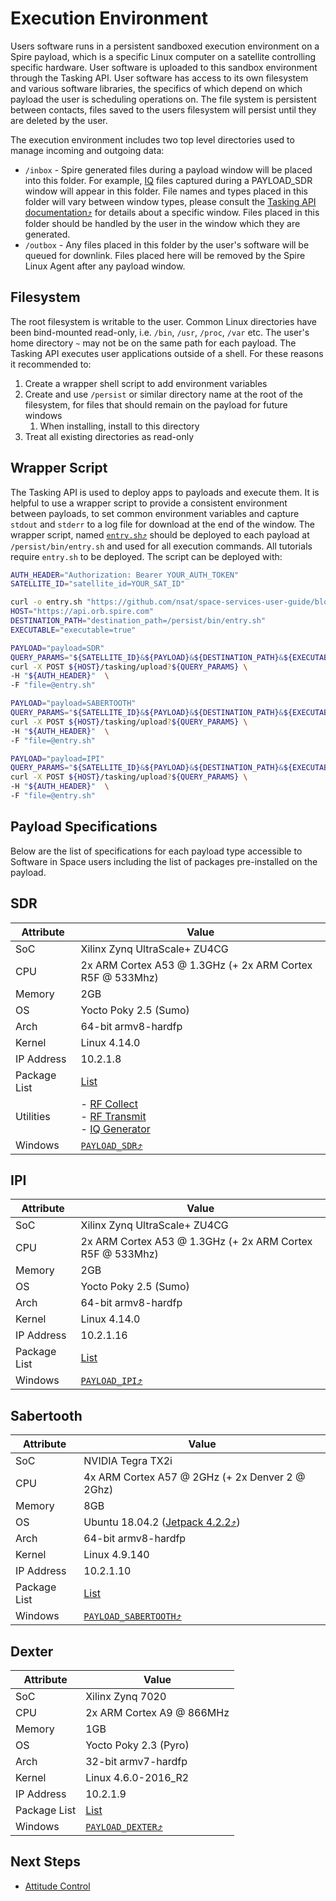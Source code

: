 # Execution Environment

Users software runs in a persistent sandboxed execution environment on a Spire payload, which is a specific Linux computer on a satellite controlling specific hardware.  User software is uploaded to this sandbox environment through the Tasking API.  User software has access to its own filesystem and various software libraries, the specifics of which depend on which payload the user is scheduling operations on.  The file system is persistent between contacts, files saved to the users filesystem will persist until they are deleted by the user.

The execution environment includes two top level directories used to manage incoming and outgoing data:

* `/inbox` - Spire generated files during a payload window will be placed into this folder. 
For example, [IQ](#iq-generator) files captured during a PAYLOAD_SDR window will appear in this folder.  File names and types placed in this folder
will vary between window types, please consult the [Tasking API documentation⤴](https://developers.spire.com/tasking-api-docs/) 
for details about a specific window.  Files placed in this folder should be handled by the user in the window which they are generated.
* `/outbox` - Any files placed in this folder by the user's software will be queued for downlink.  Files placed here will be removed by the Spire Linux Agent after 
any payload window.

## Filesystem

The root filesystem is writable to the user. Common Linux directories have been bind-mounted read-only, i.e. `/bin`, `/usr`, `/proc`, `/var` etc. The user's home directory `~` may not be on the same path for each payload. The Tasking API executes user applications outside of a shell. For these reasons it recommended to:

1. Create a wrapper shell script to add environment variables
1. Create and use `/persist` or similar directory name at the root of the filesystem, for files that should remain on the payload for future windows
   1. When installing, install to this directory
1. Treat all existing directories as read-only


## Wrapper Script

The Tasking API is used to deploy apps to payloads and execute them. It is helpful to use a wrapper script to provide a consistent environment between payloads, to set common environment variables and capture `stdout` and `stderr` to a log file for download at the end of the window. The wrapper script, named [`entry.sh`⤴](https://github.com/nsat/space-services-user-guide/blob/main/dev-env/entry.sh) should be deployed to each payload at `/persist/bin/entry.sh` and used for all execution commands. All tutorials require `entry.sh` to be deployed. The script can be deployed with:


```bash
AUTH_HEADER="Authorization: Bearer YOUR_AUTH_TOKEN"
SATELLITE_ID="satellite_id=YOUR_SAT_ID"

curl -o entry.sh "https://github.com/nsat/space-services-user-guide/blob/main/dev-env/entry.sh"
HOST="https://api.orb.spire.com"
DESTINATION_PATH="destination_path=/persist/bin/entry.sh"
EXECUTABLE="executable=true"
```

```bash
PAYLOAD="payload=SDR"
QUERY_PARAMS="${SATELLITE_ID}&${PAYLOAD}&${DESTINATION_PATH}&${EXECUTABLE}"
curl -X POST ${HOST}/tasking/upload?${QUERY_PARAMS} \
-H "${AUTH_HEADER}"  \
-F "file=@entry.sh"
```

```bash
PAYLOAD="payload=SABERTOOTH"
QUERY_PARAMS="${SATELLITE_ID}&${PAYLOAD}&${DESTINATION_PATH}&${EXECUTABLE}"
curl -X POST ${HOST}/tasking/upload?${QUERY_PARAMS} \
-H "${AUTH_HEADER}"  \
-F "file=@entry.sh"
```

```bash
PAYLOAD="payload=IPI"
QUERY_PARAMS="${SATELLITE_ID}&${PAYLOAD}&${DESTINATION_PATH}&${EXECUTABLE}"
curl -X POST ${HOST}/tasking/upload?${QUERY_PARAMS} \
-H "${AUTH_HEADER}"  \
-F "file=@entry.sh"
```

## Payload Specifications

Below are the list of specifications for each payload type accessible to Software in Space users including the list of packages pre-installed on the payload.

## SDR

| Attribute    | Value                               |
| ------------ | ------------------------------------|
| SoC          | Xilinx Zynq UltraScale+ ZU4CG       |
| CPU          | 2x ARM Cortex A53 @ 1.3GHz (+ 2x ARM Cortex R5F @ 533Mhz)	|
| Memory       | 2GB                                 |
| OS           | Yocto Poky 2.5 (Sumo)               |
| Arch         | 64-bit armv8-hardfp	             |
| Kernel       | Linux 4.14.0                        |
| IP Address   | 10.2.1.8                            |
| Package List | [List](./text/sdr_package_list.txt) |
| Utilities    | - [RF Collect](./Utilities.md#rf-collect)<br> - [RF Transmit](./Utilities.md#rf-transmit)<br> - [IQ Generator](./Utilities.md#iq-generator) |
| Windows      | [`PAYLOAD_SDR`⤴](https://developers.spire.com/tasking-api-docs/#payload_sdr-v2) |


## IPI

| Attribute    | Value                               |
| ------------ | ------------------------------------|
| SoC          | Xilinx Zynq UltraScale+ ZU4CG       |
| CPU          | 2x ARM Cortex A53 @ 1.3GHz (+ 2x ARM Cortex R5F @ 533Mhz)	|
| Memory       | 2GB                                 |
| OS           | Yocto Poky 2.5 (Sumo)               |
| Arch         | 64-bit armv8-hardfp	             |
| Kernel       | Linux 4.14.0                        |
| IP Address   | 10.2.1.16                            |
| Package List | [List](./text/ipi_package_list.txt) |
| Windows      | [`PAYLOAD_IPI`⤴](https://developers.spire.com/tasking-api-docs/#payload_ipi) |


## Sabertooth

| Attribute    | Value                               |
| ------------ | ------------------------------------|
| SoC          | NVIDIA Tegra TX2i                   |
| CPU          | 4x ARM Cortex A57 @ 2GHz (+ 2x Denver 2 @ 2Ghz) |
| Memory       | 8GB                                 |
| OS           | Ubuntu 18.04.2 ([Jetpack 4.2.2⤴](https://developer.nvidia.com/jetpack-422-archive)) |
| Arch         | 64-bit armv8-hardfp	             |
| Kernel       | Linux 4.9.140                       |
| IP Address   | 10.2.1.10                           |
| Package List | [List](./text/sabertooth_package_list.txt) |
| Windows      | [`PAYLOAD_SABERTOOTH`⤴](https://developers.spire.com/tasking-api-docs/#compute-boards) |


## Dexter

| Attribute    | Value                               |
| ------------ | ------------------------------------|
| SoC          | Xilinx Zynq 7020                    |
| CPU          | 2x ARM Cortex A9 @ 866MHz	         |
| Memory       | 1GB                                 |
| OS           | Yocto Poky 2.3 (Pyro)               |
| Arch         | 32-bit armv7-hardfp	             |
| Kernel       | Linux 4.6.0-2016_R2                 |
| IP Address   | 10.2.1.9                            |
| Package List | [List](./text/dexter_package_list.txt) |
| Windows      | [`PAYLOAD_DEXTER`⤴](https://developers.spire.com/tasking-api-docs/#payload_dexter) |


## Next Steps

 - [Attitude Control](./AttitudeControl.md)
